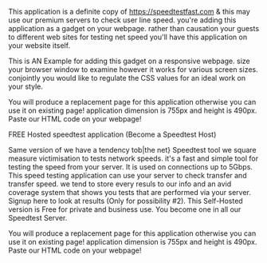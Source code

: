 This application is a definite copy of https://speedtestfast.com & this may use our premium servers to check user line speed. you're adding this application as a gadget on your webpage. rather than causation your guests to different web sites for testing net speed you'll have this application on your website itself.

This is AN Example for adding this gadget on a responsive webpage. size your browser window to examine however it works for various screen sizes. conjointly you would like to regulate the CSS values for an ideal work on your style.

You will produce a replacement page for this application otherwise you can use it on existing page! application dimension is 755px and height is 490px. Paste our HTML code on your webpage!

FREE Hosted speedtest application (Become a Speedtest Host)

Same version of we have a tendency tob|the net} Speedtest tool we square measure victimisation to tests network speeds. it's a fast and simple tool for testing the speed from your server. It is used on connections up to 5Gbps. This speed testing application can use your server to check transfer and transfer speed. we tend to store every resuls to our info and an avid coverage system that shows you tests that are performed via your server. Signup here to look at results (Only for possibility #2). This Self-Hosted version is Free for private and business use. You become one in all our Speedtest Server.

You will produce a replacement page for this application otherwise you can use it on existing page! application dimension is 755px and height is 490px. Paste our HTML code on your webpage!

